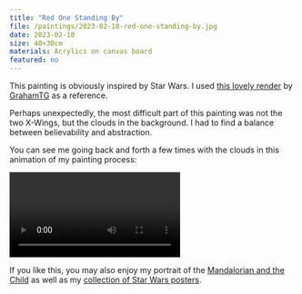 ```yaml
---
title: "Red One Standing By"
file: /paintings/2023-02-18-red-one-standing-by.jpg
date: 2023-02-18
size: 40×30cm
materials: Acrylics on canvas board
featured: no
---
```


This painting is obviously inspired by Star Wars. I used [this lovely render](https://www.deviantart.com/grahamtg/art/X-Wings-553025406) by 
[GrahamTG](https://www.deviantart.com/grahamtg) as a reference.

Perhaps unexpectedly, the most difficult part of this painting was not the two X-Wings, but the clouds in the background. I had to find a balance between believability and abstraction.

You can see me going back and forth a few times with the clouds in this animation of my painting process:

![Work-in-progress animation](/paintings/2023-02-18-red-one-standing-by.mp4)

If you like this, you may also enjoy my portrait of the [Mandalorian and the Child](/paintings/2022-07-22-mandalorian/) as well as my [collection of Star Wars posters](/en/poster/).
